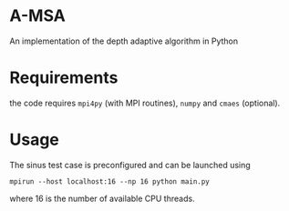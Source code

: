 # A-MSA
An implementation of the depth adaptive algorithm in Python

# Requirements
the code requires `mpi4py` (with MPI routines), `numpy` and `cmaes` (optional).

# Usage
The sinus test case is preconfigured and can be launched using

```
mpirun --host localhost:16 --np 16 python main.py
```

where 16 is the number of available CPU threads.
